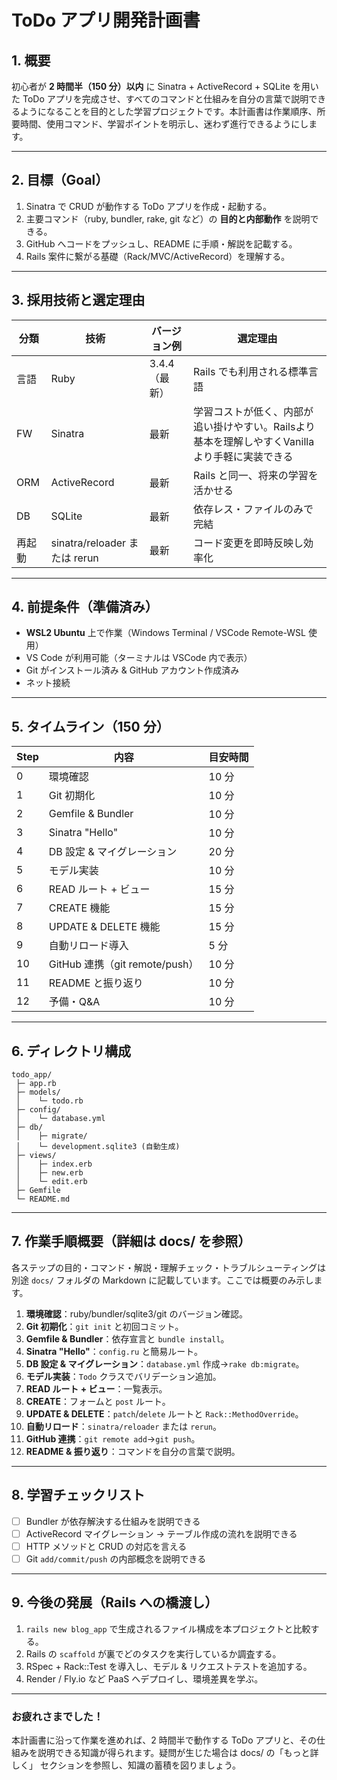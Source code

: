 # ToDo アプリ開発計画書

## 1. 概要
初心者が **2 時間半（150 分）以内** に Sinatra + ActiveRecord + SQLite を用いた ToDo アプリを完成させ、すべてのコマンドと仕組みを自分の言葉で説明できるようになることを目的とした学習プロジェクトです。本計画書は作業順序、所要時間、使用コマンド、学習ポイントを明示し、迷わず進行できるようにします。

---

## 2. 目標（Goal）
1. Sinatra で CRUD が動作する ToDo アプリを作成・起動する。
2. 主要コマンド（ruby, bundler, rake, git など）の **目的と内部動作** を説明できる。
3. GitHub へコードをプッシュし、README に手順・解説を記載する。
4. Rails 案件に繋がる基礎（Rack/MVC/ActiveRecord）を理解する。

---

## 3. 採用技術と選定理由
| 分類 | 技術 | バージョン例 | 選定理由 |
|------|------|--------------|----------|
| 言語 | Ruby | 3.4.4（最新） | Rails でも利用される標準言語 |
| FW   | Sinatra | 最新 | 学習コストが低く、内部が追い掛けやすい。Railsより基本を理解しやすくVanillaより手軽に実装できる |
| ORM  | ActiveRecord | 最新 | Rails と同一、将来の学習を活かせる |
| DB   | SQLite | 最新 | 依存レス・ファイルのみで完結 |
| 再起動 | sinatra/reloader または rerun | 最新 | コード変更を即時反映し効率化 |

---

## 4. 前提条件（準備済み）
- **WSL2 Ubuntu** 上で作業（Windows Terminal / VSCode Remote-WSL 使用）
- VS Code が利用可能（ターミナルは VSCode 内で表示）
- Git がインストール済み & GitHub アカウント作成済み
- ネット接続

---

## 5. タイムライン（150 分）
| Step | 内容 | 目安時間 |
|------|------|-----------|
| 0 | 環境確認 | 10 分 |
| 1 | Git 初期化 | 10 分 |
| 2 | Gemfile & Bundler | 10 分 |
| 3 | Sinatra "Hello" | 10 分 |
| 4 | DB 設定 & マイグレーション | 20 分 |
| 5 | モデル実装 | 10 分 |
| 6 | READ ルート + ビュー | 15 分 |
| 7 | CREATE 機能 | 15 分 |
| 8 | UPDATE & DELETE 機能 | 15 分 |
| 9 | 自動リロード導入 | 5 分 |
| 10 | GitHub 連携（git remote/push） | 10 分 |
| 11 | README と振り返り | 10 分 |
| 12 | 予備・Q&A | 10 分 |

---

## 6. ディレクトリ構成
```text
todo_app/
 ├─ app.rb
 ├─ models/
 │    └─ todo.rb
 ├─ config/
 │    └─ database.yml
 ├─ db/
 │    ├─ migrate/
 │    └─ development.sqlite3 (自動生成)
 ├─ views/
 │    ├─ index.erb
 │    ├─ new.erb
 │    └─ edit.erb
 ├─ Gemfile
 └─ README.md
```

---

## 7. 作業手順概要（詳細は docs/ を参照）
各ステップの目的・コマンド・解説・理解チェック・トラブルシューティングは別途 `docs/` フォルダの Markdown に記載しています。ここでは概要のみ示します。

1. **環境確認**：ruby/bundler/sqlite3/git のバージョン確認。
2. **Git 初期化**：`git init` と初回コミット。
3. **Gemfile & Bundler**：依存宣言と `bundle install`。
4. **Sinatra "Hello"**：`config.ru` と簡易ルート。
5. **DB 設定 & マイグレーション**：`database.yml` 作成→`rake db:migrate`。
6. **モデル実装**：`Todo` クラスでバリデーション追加。
7. **READ ルート + ビュー**：一覧表示。
8. **CREATE**：フォームと `post` ルート。
9. **UPDATE & DELETE**：`patch`/`delete` ルートと `Rack::MethodOverride`。
10. **自動リロード**：`sinatra/reloader` または `rerun`。
11. **GitHub 連携**：`git remote add`→`git push`。
12. **README & 振り返り**：コマンドを自分の言葉で説明。

---

## 8. 学習チェックリスト
- [ ] Bundler が依存解決する仕組みを説明できる
- [ ] ActiveRecord マイグレーション → テーブル作成の流れを説明できる
- [ ] HTTP メソッドと CRUD の対応を言える
- [ ] Git `add/commit/push` の内部概念を説明できる

---

## 9. 今後の発展（Rails への橋渡し）
1. `rails new blog_app` で生成されるファイル構成を本プロジェクトと比較する。
2. Rails の `scaffold` が裏でどのタスクを実行しているか調査する。
3. RSpec + Rack::Test を導入し、モデル & リクエストテストを追加する。
4. Render / Fly.io など PaaS へデプロイし、環境差異を学ぶ。

---

### お疲れさまでした！
本計画書に沿って作業を進めれば、2 時間半で動作する ToDo アプリと、その仕組みを説明できる知識が得られます。疑問が生じた場合は docs/ の「もっと詳しく」 セクションを参照し、知識の蓄積を図りましょう。 